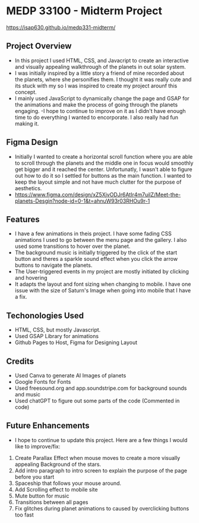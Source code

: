 # MEDP 33100 - Midterm Project

https://isap630.github.io/medp331-midterm/

## Project Overview
- In this project I used HTML, CSS, and Javacript to create an interactive and visually appealing walkthrough of the planets in out solar system. 
- I was initially inspired by a little story a friend of mine recorded about the planets, where she personifies them. I thought it was really cute and its stuck with my so I was inspired to create my project arounf this concept. 
- I mainly used JavaScript to dynamically change the page and GSAP for the animations and make the process of going through the planets engaging. 
-I hope to continue to improve on it as I didn't have enough time to do everything I wanted to encorporate. I also really had fun making it.

## Figma Design
- Initially I wanted to create a horizontal scroll function where you are able to scroll through the planets and the middle one in focus would smoothly get bigger and it reached the center. Unfortunatly, I wasn't able to figure out how to do it so I settled for buttons as the main function. I wanted to keep the layout simple and not have much clutter for the purpose of aesthetics. 
- https://www.figma.com/design/xZ5XjvODJr6AtIr4m7uilZ/Meet-the-planets-Desgin?node-id=0-1&t=ahnuW93r03RHOu9r-1

## Features
- I have a few animations in theis project. I have some fading CSS animations I used to go between the menu page and the gallery. I also used some transitions to hover over the planet.
- The background music is initially triggered by the click of the start button and theres a sparkle sound effect when you click the arrow buttons to navigate the planets.
- The User-triggered events in my project are mostly initiated by clicking and hovering
- It adapts the layout and font sizing when changing to mobile. I have one issue with the size of Saturn's Image when going into mobile that I have a fix.

## Techonologies Used
- HTML, CSS, but mostly Javascript.
- Used GSAP Library for animations
- Github Pages to Host, Figma for Designing Layout

## Credits
- Used Canva to generate AI Images of planets
- Google Fonts for Fonts
- Used freesound.org and app.soundstripe.com for background sounds and music
- Used chatGPT to figure out some parts of the code (Commented in code)

## Future Enhancements
- I hope to continue to update this project. Here are a few things I would like to improve/fix:
1. Create Parallax Effect when mouse moves to create a more visually appealing Background of the stars.
2. Add intro paragraph to intro screen to explain the purpose of the page before you start
3. Spaceship that follows your mouse around.
4. Add Scrolling effect to mobile site
5. Mute button for music
6. Transitions between all pages
7. Fix glitches during planet animations to caused by overclicking buttons too fast
